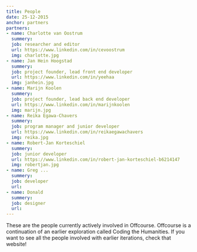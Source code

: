 ```yaml
---
title: People
date: 25-12-2015
anchor: partners
partners: 
- name: Charlotte van Oostrum
  summery: 
  job: researcher and editor 
  url: https://www.linkedin.com/in/cevoostrum
  img: charlotte.jpg
- name: Jan Hein Hoogstad
  summery:
  job: project founder, lead front end developer
  url: https://www.linkedin.com/in/yeehaa
  img: janhein.jpg
- name: Marijn Koolen
  summery:
  job: project founder, lead back end developer
  url: https://www.linkedin.com/in/marijnkoolen
  img: marijn.jpg
- name: Reika Egawa-Chavers
  summery:
  job: program manager and junior developer
  url: https://www.linkedin.com/in/reikaegawachavers
  img: reika.jpg
- name: Robert-Jan Korteschiel
  summery:
  job: junior developer
  url: https://www.linkedin.com/in/robert-jan-korteschiel-b6214147
  img: robertjan.jpg
- name: Greg ...
  summery:
  job: developer
  url:
- name: Donald
  summery:
  job: designer
  url: 
---
```

These are the people currently actively involved in Offcourse. Offcourse is a continuation of an earlier exploration called Coding the Humanities. If you want to see all the people involved with earlier iterations, check that website!